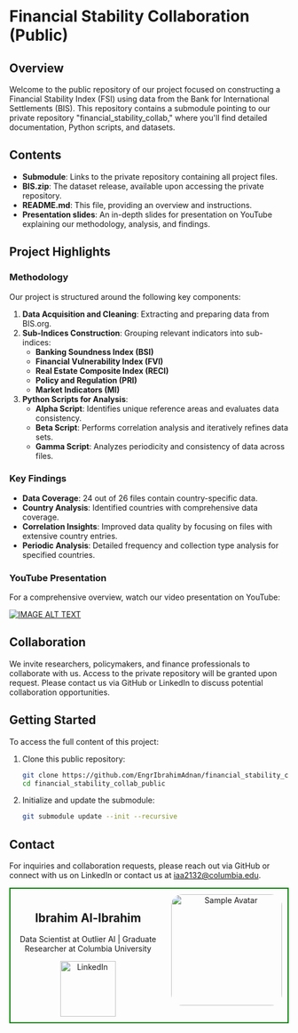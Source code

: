 # Financial Stability Collaboration (Public)

## Overview

Welcome to the public repository of our project focused on constructing a Financial Stability Index (FSI) using data from the Bank for International Settlements (BIS). This repository contains a submodule pointing to our private repository "financial_stability_collab," where you'll find detailed documentation, Python scripts, and datasets.

## Contents

- **Submodule**: Links to the private repository containing all project files.
- **BIS.zip**: The dataset release, available upon accessing the private repository.
- **README.md**: This file, providing an overview and instructions.
- **Presentation slides**: An in-depth slides for presentation on YouTube explaining our methodology, analysis, and findings.

## Project Highlights

### Methodology

Our project is structured around the following key components:

1. **Data Acquisition and Cleaning**: Extracting and preparing data from BIS.org.
2. **Sub-Indices Construction**: Grouping relevant indicators into sub-indices:
   - **Banking Soundness Index (BSI)**
   - **Financial Vulnerability Index (FVI)**
   - **Real Estate Composite Index (RECI)**
   - **Policy and Regulation (PRI)**
   - **Market Indicators (MI)**
3. **Python Scripts for Analysis**:
   - **Alpha Script**: Identifies unique reference areas and evaluates data consistency.
   - **Beta Script**: Performs correlation analysis and iteratively refines data sets.
   - **Gamma Script**: Analyzes periodicity and consistency of data across files.

### Key Findings

- **Data Coverage**: 24 out of 26 files contain country-specific data.
- **Country Analysis**: Identified countries with comprehensive data coverage.
- **Correlation Insights**: Improved data quality by focusing on files with extensive country entries.
- **Periodic Analysis**: Detailed frequency and collection type analysis for specified countries.

### YouTube Presentation

For a comprehensive overview, watch our video presentation on YouTube:

[![IMAGE ALT TEXT](https://github.com/user-attachments/assets/4ee018dc-b64d-45e7-8eb9-3992b24088a9)](https://www.youtube.com/watch?v=Vu8HX1l7SfQ)


## Collaboration

We invite researchers, policymakers, and finance professionals to collaborate with us. Access to the private repository will be granted upon request. Please contact us via GitHub or LinkedIn to discuss potential collaboration opportunities.

## Getting Started

To access the full content of this project:

1. Clone this public repository:
   ```bash
   git clone https://github.com/EngrIbrahimAdnan/financial_stability_collab_public.git
   cd financial_stability_collab_public
   ```
2. Initialize and update the submodule:
   ```bash
   git submodule update --init --recursive
   ```

## Contact

For inquiries and collaboration requests, please reach out via GitHub or connect with us on LinkedIn or contact us at iaa2132@columbia.edu.


<div align="center">
  <div style="display: flex; border: 2px solid green; justify-content: center;">
    <div style="padding: 10px;">
      <h2><strong>Ibrahim Al-Ibrahim</strong></h2>
      <p>Data Scientist at Outlier AI | Graduate Researcher at Columbia University</p>
<a href="https://www.linkedin.com/in/iaai/"><img src="https://img.shields.io/badge/LinkedIn-Connect-blue?style=flat-square&logo=linkedin" alt="LinkedIn" style="width: 100px;"></a>
    </div>
    <div style="padding: 10px;">
      <img src="https://github.com/EngrIbrahimAdnan/xrd-analysis/assets/123921774/beaf6dd6-d0c1-4979-b3f0-d4fd5df7d6f6" alt="Sample Avatar" width="200" style="border-radius: 10%;">
    </div>
  </div>
</div>

